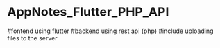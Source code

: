 # AppNotes_Flutter_PHP_API
#fontend using flutter
#backend using rest api (php)
#include uploading files to the server
